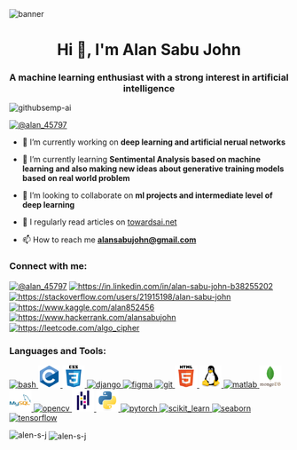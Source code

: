 <div>
<img src="https://user-images.githubusercontent.com/59453698/178947079-df3cd391-b419-4258-a542-b9a7e47e4351.gif" alt="banner">
</div>

<h1 align="center">Hi 👋, I'm Alan Sabu John</h1>
<h3 align="center">A machine learning enthusiast with a strong interest in artificial intelligence</h3>
<p align="left"> <img src="https://komarev.com/ghpvc/?username=githubsemp-ai&label=Profile%20views&color=0e75b6&style=flat" alt="githubsemp-ai" /> </p>

<p align="left"> <a href="https://twitter.com/@alan_45797" target="blank"><img src="https://img.shields.io/twitter/follow/@alan_45797?logo=twitter&style=for-the-badge" alt="@alan_45797" /></a> </p>

- 🔭 I’m currently working on **deep learning and artificial nerual networks**

- 🌱 I’m currently learning **Sentimental Analysis based on machine learning and also making new ideas about generative training models based on real world problem**

- 👯 I’m looking to collaborate on **ml projects and intermediate level of deep learning**

- 📝 I regularly read articles on [towardsai.net](towardsai.net)

- 📫 How to reach me **alansabujohn@gmail.com**

<h3 align="left">Connect with me:</h3>
<p align="left">
<a href="https://twitter.com/@alan_45797" target="blank"><img align="center" src="https://raw.githubusercontent.com/rahuldkjain/github-profile-readme-generator/master/src/images/icons/Social/twitter.svg" alt="@alan_45797" height="30" width="40" /></a>
<a href="https://linkedin.com/in/https://in.linkedin.com/in/alan-sabu-john-b38255202" target="blank"><img align="center" src="https://raw.githubusercontent.com/rahuldkjain/github-profile-readme-generator/master/src/images/icons/Social/linked-in-alt.svg" alt="https://in.linkedin.com/in/alan-sabu-john-b38255202" height="30" width="40" /></a>
<a href="https://stackoverflow.com/users/https://stackoverflow.com/users/21915198/alan-sabu-john" target="blank"><img align="center" src="https://raw.githubusercontent.com/rahuldkjain/github-profile-readme-generator/master/src/images/icons/Social/stack-overflow.svg" alt="https://stackoverflow.com/users/21915198/alan-sabu-john" height="30" width="40" /></a>
<a href="https://kaggle.com/https://www.kaggle.com/alan852456" target="blank"><img align="center" src="https://raw.githubusercontent.com/rahuldkjain/github-profile-readme-generator/master/src/images/icons/Social/kaggle.svg" alt="https://www.kaggle.com/alan852456" height="30" width="40" /></a>
<a href="https://www.hackerrank.com/https://www.hackerrank.com/alansabujohn" target="blank"><img align="center" src="https://raw.githubusercontent.com/rahuldkjain/github-profile-readme-generator/master/src/images/icons/Social/hackerrank.svg" alt="https://www.hackerrank.com/alansabujohn" height="30" width="40" /></a>
<a href="https://www.leetcode.com/https://leetcode.com/algo_cipher" target="blank"><img align="center" src="https://raw.githubusercontent.com/rahuldkjain/github-profile-readme-generator/master/src/images/icons/Social/leet-code.svg" alt="https://leetcode.com/algo_cipher" height="30" width="40" /></a>
</p>

<h3 align="left">Languages and Tools:</h3>
<p align="left"> <a href="https://www.gnu.org/software/bash/" target="_blank" rel="noreferrer"> <img src="https://www.vectorlogo.zone/logos/gnu_bash/gnu_bash-icon.svg" alt="bash" width="40" height="40"/> </a> <a href="https://www.cprogramming.com/" target="_blank" rel="noreferrer"> <img src="https://raw.githubusercontent.com/devicons/devicon/master/icons/c/c-original.svg" alt="c" width="40" height="40"/> </a> <a href="https://www.w3schools.com/css/" target="_blank" rel="noreferrer"> <img src="https://raw.githubusercontent.com/devicons/devicon/master/icons/css3/css3-original-wordmark.svg" alt="css3" width="40" height="40"/> </a> <a href="https://www.djangoproject.com/" target="_blank" rel="noreferrer"> <img src="https://cdn.worldvectorlogo.com/logos/django.svg" alt="django" width="40" height="40"/> </a> <a href="https://www.figma.com/" target="_blank" rel="noreferrer"> <img src="https://www.vectorlogo.zone/logos/figma/figma-icon.svg" alt="figma" width="40" height="40"/> </a> <a href="https://git-scm.com/" target="_blank" rel="noreferrer"> <img src="https://www.vectorlogo.zone/logos/git-scm/git-scm-icon.svg" alt="git" width="40" height="40"/> </a> <a href="https://www.w3.org/html/" target="_blank" rel="noreferrer"> <img src="https://raw.githubusercontent.com/devicons/devicon/master/icons/html5/html5-original-wordmark.svg" alt="html5" width="40" height="40"/> </a> <a href="https://www.linux.org/" target="_blank" rel="noreferrer"> <img src="https://raw.githubusercontent.com/devicons/devicon/master/icons/linux/linux-original.svg" alt="linux" width="40" height="40"/> </a> <a href="https://www.mathworks.com/" target="_blank" rel="noreferrer"> <img src="https://upload.wikimedia.org/wikipedia/commons/2/21/Matlab_Logo.png" alt="matlab" width="40" height="40"/> </a> <a href="https://www.mongodb.com/" target="_blank" rel="noreferrer"> <img src="https://raw.githubusercontent.com/devicons/devicon/master/icons/mongodb/mongodb-original-wordmark.svg" alt="mongodb" width="40" height="40"/> </a> <a href="https://www.mysql.com/" target="_blank" rel="noreferrer"> <img src="https://raw.githubusercontent.com/devicons/devicon/master/icons/mysql/mysql-original-wordmark.svg" alt="mysql" width="40" height="40"/> </a> <a href="https://opencv.org/" target="_blank" rel="noreferrer"> <img src="https://www.vectorlogo.zone/logos/opencv/opencv-icon.svg" alt="opencv" width="40" height="40"/> </a> <a href="https://pandas.pydata.org/" target="_blank" rel="noreferrer"> <img src="https://raw.githubusercontent.com/devicons/devicon/2ae2a900d2f041da66e950e4d48052658d850630/icons/pandas/pandas-original.svg" alt="pandas" width="40" height="40"/> </a> <a href="https://www.python.org" target="_blank" rel="noreferrer"> <img src="https://raw.githubusercontent.com/devicons/devicon/master/icons/python/python-original.svg" alt="python" width="40" height="40"/> </a> <a href="https://pytorch.org/" target="_blank" rel="noreferrer"> <img src="https://www.vectorlogo.zone/logos/pytorch/pytorch-icon.svg" alt="pytorch" width="40" height="40"/> </a> <a href="https://scikit-learn.org/" target="_blank" rel="noreferrer"> <img src="https://upload.wikimedia.org/wikipedia/commons/0/05/Scikit_learn_logo_small.svg" alt="scikit_learn" width="40" height="40"/> </a> <a href="https://seaborn.pydata.org/" target="_blank" rel="noreferrer"> <img src="https://seaborn.pydata.org/_images/logo-mark-lightbg.svg" alt="seaborn" width="40" height="40"/> </a> <a href="https://www.tensorflow.org" target="_blank" rel="noreferrer"> <img src="https://www.vectorlogo.zone/logos/tensorflow/tensorflow-icon.svg" alt="tensorflow" width="40" height="40"/> </a> </p>

<p><img align="left" src="https://github-readme-stats.vercel.app/api/top-langs?username=alen-s-j&show_icons=true&locale=en&layout=compact" alt="alen-s-j" /></p>

<p>&nbsp;<img align="center" src="https://github-readme-stats.vercel.app/api?username=alen-s-j&show_icons=true&locale=en" alt="alen-s-j" /></p>


